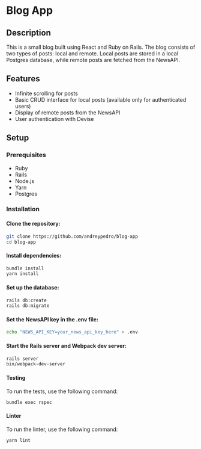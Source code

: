 # Blog App

## Description

This is a small blog built using React and Ruby on Rails. The blog consists of two types of posts: local and remote. Local posts are stored in a local Postgres database, while remote posts are fetched from the NewsAPI.

## Features

- Infinite scrolling for posts
- Basic CRUD interface for local posts (available only for authenticated users)
- Display of remote posts from the NewsAPI
- User authentication with Devise

## Setup

### Prerequisites

- Ruby
- Rails
- Node.js
- Yarn
- Postgres

### Installation

#### Clone the repository:

```sh
git clone https://github.com/andreypedro/blog-app
cd blog-app
```

#### Install dependencies:

```sh
bundle install
yarn install
```

#### Set up the database:

```sh
rails db:create
rails db:migrate
```

#### Set the NewsAPI key in the .env file:

```sh
echo "NEWS_API_KEY=your_news_api_key_here" > .env
```

#### Start the Rails server and Webpack dev server:

```sh
rails server
bin/webpack-dev-server
```

#### Testing

To run the tests, use the following command:

```sh
bundle exec rspec
```

#### Linter

To run the linter, use the following command:

```sh
yarn lint
```
